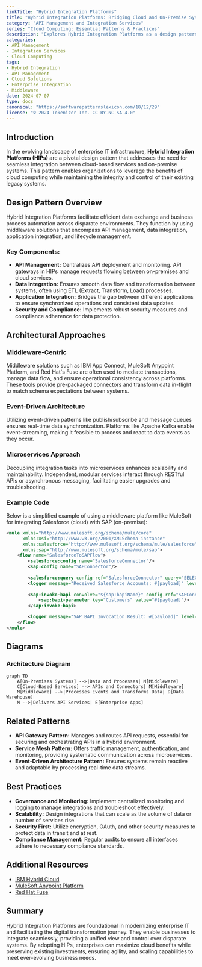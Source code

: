 ```yaml
---
linkTitle: "Hybrid Integration Platforms"
title: "Hybrid Integration Platforms: Bridging Cloud and On-Premise Systems"
category: "API Management and Integration Services"
series: "Cloud Computing: Essential Patterns & Practices"
description: "Explores Hybrid Integration Platforms as a design pattern that enables seamless integration between cloud and on-premise systems, ensuring consistency, security, and scalability."
categories:
- API Management
- Integration Services
- Cloud Computing
tags:
- Hybrid Integration
- API Management
- Cloud Solutions
- Enterprise Integration
- Middleware
date: 2024-07-07
type: docs
canonical: "https://softwarepatternslexicon.com/18/12/29"
license: "© 2024 Tokenizer Inc. CC BY-NC-SA 4.0"
---
```


## Introduction

In the evolving landscape of enterprise IT infrastructure, **Hybrid Integration Platforms (HIPs)** are a pivotal design pattern that addresses the need for seamless integration between cloud-based services and on-premise systems. This pattern enables organizations to leverage the benefits of cloud computing while maintaining the integrity and control of their existing legacy systems.

## Design Pattern Overview

Hybrid Integration Platforms facilitate efficient data exchange and business process automation across disparate environments. They function by using middleware solutions that encompass API management, data integration, application integration, and lifecycle management.

### Key Components:

- **API Management:** Centralizes API deployment and monitoring. API gateways in HIPs manage requests flowing between on-premises and cloud services.
- **Data Integration:** Ensures smooth data flow and transformation between systems, often using ETL (Extract, Transform, Load) processes.
- **Application Integration:** Bridges the gap between different applications to ensure synchronized operations and consistent data updates.
- **Security and Compliance:** Implements robust security measures and compliance adherence for data protection.

## Architectural Approaches

### Middleware-Centric

Middleware solutions such as IBM App Connect, MuleSoft Anypoint Platform, and Red Hat's Fuse are often used to mediate transactions, manage data flow, and ensure operational consistency across platforms. These tools provide pre-packaged connectors and transform data in-flight to match schema expectations between systems.

### Event-Driven Architecture

Utilizing event-driven patterns like publish/subscribe and message queues ensures real-time data synchronization. Platforms like Apache Kafka enable event-streaming, making it feasible to process and react to data events as they occur.

### Microservices Approach

Decoupling integration tasks into microservices enhances scalability and maintainability. Independent, modular services interact through RESTful APIs or asynchronous messaging, facilitating easier upgrades and troubleshooting.

### Example Code

Below is a simplified example of using a middleware platform like MuleSoft for integrating Salesforce (cloud) with SAP (on-premise):

```xml
<mule xmlns="http://www.mulesoft.org/schema/mule/core" 
      xmlns:xsi="http://www.w3.org/2001/XMLSchema-instance"
      xmlns:salesforce="http://www.mulesoft.org/schema/mule/salesforce"
      xmlns:sap="http://www.mulesoft.org/schema/mule/sap">
    <flow name="SalesforceToSAPFlow">
        <salesforce:config name="SalesforceConnector"/>
        <sap:config name="SAPConnector"/>
        
        <salesforce:query config-ref="SalesforceConnector" query="SELECT Id, Name FROM Account"/>
        <logger message="Received Salesforce Accounts: #[payload]" level="INFO"/>
        
        <sap:invoke-bapi convolve="${sap:bapiName}" config-ref="SAPConnector">
            <sap:bapi-parameter key="Customers" value="#[payload]"/>
        </sap:invoke-bapi>

        <logger message="SAP BAPI Invocation Result: #[payload]" level="INFO"/>
    </flow>
</mule>
```

## Diagrams

### Architecture Diagram

```mermaid
graph TD
    A[On-Premises Systems] -->|Data and Processes| M[Middleware]
    C[Cloud-Based Services] -->|APIs and Connectors| M[Middleware]
    M[Middleware] -->|Processes Events and Transforms Data| D[Data Warehouse]
    M -->|Delivers API Services| E[Enterprise Apps]
```

## Related Patterns

- **API Gateway Pattern:** Manages and routes API requests, essential for securing and orchestrating APIs in a hybrid environment.
- **Service Mesh Pattern:** Offers traffic management, authentication, and monitoring, providing systematic communication across microservices.
- **Event-Driven Architecture Pattern:** Ensures systems remain reactive and adaptable by processing real-time data streams.

## Best Practices

- **Governance and Monitoring:** Implement centralized monitoring and logging to manage integrations and troubleshoot effectively.
- **Scalability:** Design integrations that can scale as the volume of data or number of services rise.
- **Security First:** Utilize encryption, OAuth, and other security measures to protect data in transit and at rest.
- **Compliance Management:** Regular audits to ensure all interfaces adhere to necessary compliance standards.

## Additional Resources

- [IBM Hybrid Cloud](https://www.ibm.com/cloud/hybrid-cloud)
- [MuleSoft Anypoint Platform](https://www.mulesoft.com/platform/enterprise-integration)
- [Red Hat Fuse](https://www.redhat.com/en/technologies/jboss-middleware/fuse)

## Summary

Hybrid Integration Platforms are foundational in modernizing enterprise IT and facilitating the digital transformation journey. They enable businesses to integrate seamlessly, providing a unified view and control over disparate systems. By adopting HIPs, enterprises can maximize cloud benefits while preserving existing investments, ensuring agility, and scaling capabilities to meet ever-evolving business needs.
